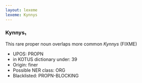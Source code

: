 ```yaml
---
layout: lexeme
lexeme: Kynnys
---
```


###  Kynnys₁

This rare proper noun overlaps more common *Kynnys* (FIXME)
* UPOS:  PROPN
* in KOTUS dictionary under:  39
* Origin:  finer
* Possible NER class:  ORG
* Blacklisted:  PROPN-BLOCKING

